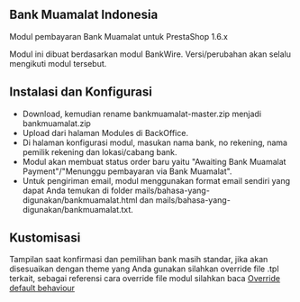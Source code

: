 Bank Muamalat Indonesia
--------
Modul pembayaran Bank Muamalat untuk PrestaShop 1.6.x

Modul ini dibuat berdasarkan modul BankWire. Versi/perubahan akan selalu mengikuti modul tersebut.

Instalasi dan Konfigurasi
--------
* Download, kemudian rename bankmuamalat-master.zip menjadi bankmuamalat.zip
* Upload dari halaman Modules di BackOffice.
* Di halaman konfigurasi modul, masukan nama bank, no rekening, nama pemilik rekening dan lokasi/cabang bank.
* Modul akan membuat status order baru yaitu "Awaiting Bank Muamalat Payment"/"Menunggu pembayaran via Bank Muamalat".
* Untuk pengiriman email, modul menggunakan format email sendiri yang dapat Anda temukan di folder mails/bahasa-yang-digunakan/bankmuamalat.html dan mails/bahasa-yang-digunakan/bankmuamalat.txt.

Kustomisasi
--------
Tampilan saat konfirmasi dan pemilihan bank masih standar, jika akan disesuaikan dengan theme yang Anda gunakan silahkan override file .tpl terkait, sebagai referensi cara override file modul silahkan baca [Override default behaviour][1]


[1]: http://doc.prestashop.com/display/PS16/Overriding+default+behaviors
